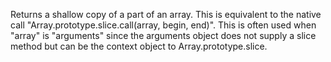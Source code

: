 Returns a shallow copy of a part of an array. This is equivalent to the native
call "Array.prototype.slice.call(array, begin, end)". This is often used when "array"
is "arguments" since the arguments object does not supply a slice method but can
be the context object to Array.prototype.slice.
